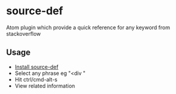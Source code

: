 source-def
=========================

Atom plugin which provide a quick reference for any keyword from stackoverflow


## Usage

* [Install source-def](https://atom.io/packages/source-def)
* Select any phrase eg "<div "
* Hit ctrl/cmd-alt-s
* View related information
